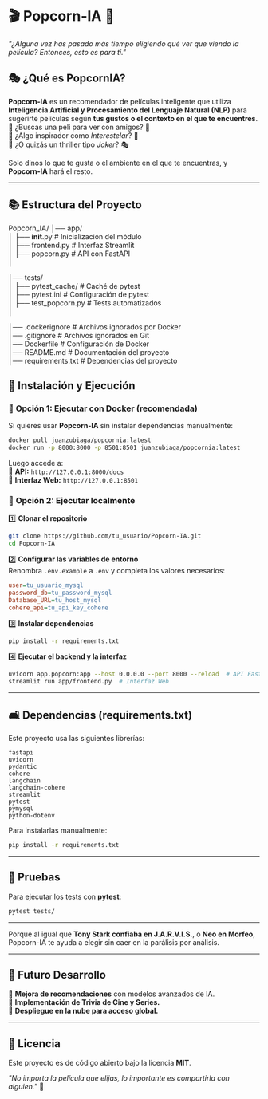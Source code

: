 # 🎬 **Popcorn-IA** 🍿

*"¿Alguna vez has pasado más tiempo eligiendo qué ver que viendo la película? Entonces, esto es para ti."*

## 🎭 **¿Qué es PopcornIA?**

**Popcorn-IA** es un recomendador de películas inteligente que utiliza **Inteligencia Artificial y Procesamiento del Lenguaje Natural (NLP)** para sugerirte películas según **tus gustos o el contexto en el que te encuentres**.\
🔹 ¿Buscas una peli para ver con amigos? 🎉\
🔹 ¿Algo inspirador como *Interestelar*? 🚀\
🔹 ¿O quizás un thriller tipo *Joker*? 🎭

Solo dinos lo que te gusta o el ambiente en el que te encuentras, y **Popcorn-IA** hará el resto.

---

## 📚 **Estructura del Proyecto**

Popcorn_IA/
│── app/   
│   ├── __init__.py             # Inicialización del módulo   
│   ├── frontend.py             # Interfaz Streamlit   
│   ├── popcorn.py              # API con FastAPI   
│

│── tests/   
│   ├── pytest_cache/           # Caché de pytest   
│   ├── pytest.ini              # Configuración de pytest   
│   ├── test_popcorn.py         # Tests automatizados   
│

│── .dockerignore               # Archivos ignorados por Docker   
│── .gitignore                  # Archivos ignorados en Git   
│── Dockerfile                  # Configuración de Docker   
│── README.md                   # Documentación del proyecto   
│── requirements.txt             # Dependencias del proyecto   


## 🚀 **Instalación y Ejecución**

### 🔹 **Opción 1: Ejecutar con Docker** (recomendada)

Si quieres usar **Popcorn-IA** sin instalar dependencias manualmente:

```bash
docker pull juanzubiaga/popcornia:latest
docker run -p 8000:8000 -p 8501:8501 juanzubiaga/popcornia:latest
```

Luego accede a:\
🔗 **API:** `http://127.0.0.1:8000/docs`\
🔗 **Interfaz Web:** `http://127.0.0.1:8501`

### 🔹 **Opción 2: Ejecutar localmente**

1️⃣ **Clonar el repositorio**

```bash
git clone https://github.com/tu_usuario/Popcorn-IA.git
cd Popcorn-IA
```

2️⃣ **Configurar las variables de entorno**\
Renombra `.env.example` a `.env` y completa los valores necesarios:

```ini
user=tu_usuario_mysql
password_db=tu_password_mysql
Database_URL=tu_host_mysql
cohere_api=tu_api_key_cohere
```

3️⃣ **Instalar dependencias**

```bash
pip install -r requirements.txt
```

4️⃣ **Ejecutar el backend y la interfaz**

```bash
uvicorn app.popcorn:app --host 0.0.0.0 --port 8000 --reload  # API FastAPI
streamlit run app/frontend.py  # Interfaz Web
```

---

## 🛋 **Dependencias (requirements.txt)**

Este proyecto usa las siguientes librerías:

```
fastapi
uvicorn
pydantic
cohere
langchain
langchain-cohere
streamlit
pytest
pymysql
python-dotenv
```

Para instalarlas manualmente:

```bash
pip install -r requirements.txt
```

---

## 🧪 **Pruebas**

Para ejecutar los tests con **pytest**:

```bash
pytest tests/
```

---

Porque al igual que **Tony Stark confiaba en J.A.R.V.I.S.**, o **Neo en Morfeo**, Popcorn-IA te ayuda a elegir sin caer en la parálisis por análisis.

---

## 🎯 **Futuro Desarrollo**

📌 **Mejora de recomendaciones** con modelos avanzados de IA.\
📌 **Implementación de Trivia de Cine y Series.**\
📌 **Despliegue en la nube para acceso global.**

---

## 🐝 **Licencia**

Este proyecto es de código abierto bajo la licencia **MIT**.


*"No importa la película que elijas, lo importante es compartirla con alguien."* 🍿

